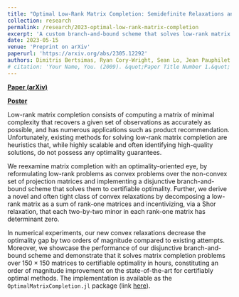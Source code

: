 ```yaml
---
title: "Optimal Low-Rank Matrix Completion: Semidefinite Relaxations and Eigenvector Disjunctions"
collection: research
permalink: /research/2023-optimal-low-rank-matrix-completion
excerpt: 'A custom branch-and-bound scheme that solves low-rank matrix completion to certifiable optimality, through an eigenvector disjunctive scheme and strong semidefinite relaxations at each node.'
date: 2023-05-15
venue: 'Preprint on arXiv'
paperurl: 'https://arxiv.org/abs/2305.12292'
authors: Dimitris Bertsimas, Ryan Cory-Wright, Sean Lo, Jean Pauphilet
# citation: 'Your Name, You. (2009). &quot;Paper Title Number 1.&quot; <i>Journal 1</i>. 1(1).'
---
```


**[Paper (arXiv)](https://arxiv.org/abs/2305.12292)**

**[Poster](http://sean-lo.github.io/files/olrmc_poster_20230515.pdf)**

Low-rank matrix completion consists of computing a matrix of minimal complexity that recovers a given set of observations as accurately as possible, and has numerous applications such as product recommendation. 
Unfortunately, existing methods for solving low-rank matrix completion are heuristics that, while highly scalable and often identifying high-quality solutions, do not possess any optimality guarantees. 

We reexamine matrix completion with an optimality-oriented eye, by reformulating low-rank problems as convex problems over the non-convex set of projection matrices and implementing a disjunctive branch-and-bound scheme that solves them to certifiable optimality. 
Further, we derive a novel and often tight class of convex relaxations by decomposing a low-rank matrix as a sum of rank-one matrices and incentivizing, via a Shor relaxation, that each two-by-two minor in each rank-one matrix has determinant zero. 

In numerical experiments, our new convex relaxations decrease the optimality gap by two orders of magnitude compared to existing attempts. Moreover, we showcase the performance of our disjunctive branch-and-bound scheme and demonstrate that it solves matrix completion problems over $150 \times 150$ matrices to certifiable optimality in hours, constituting an order of magnitude improvement on the state-of-the-art for certifiably optimal methods. The implementation is available as the `OptimalMatrixCompletion.jl` package (link [here](http://github.com/sean-lo/OptimalMatrixCompletion.jl)).

<!-- Recommended citation: Your Name, You. (2009). "Paper Title Number 1." <i>Journal 1</i>. 1(1). -->